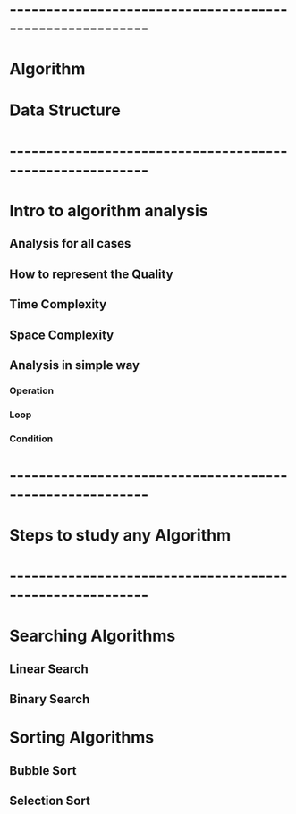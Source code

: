# ---------------------------------------------------------
# Algorithm
# Data Structure
# ---------------------------------------------------------
# Intro to algorithm analysis
## Analysis for all cases
## How to represent the Quality
## Time Complexity
## Space Complexity
## Analysis in simple way
### Operation
### Loop
### Condition
# ---------------------------------------------------------
# Steps to study any Algorithm
# ---------------------------------------------------------
# Searching Algorithms
## Linear Search
## Binary Search
# Sorting Algorithms
## Bubble Sort

## Selection Sort




